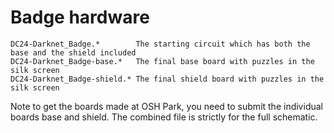 # Badge hardware

	DC24-Darknet_Badge.*		The starting circuit which has both the base and the shield included
	DC24-Darknet_Badge-base.*	The final base board with puzzles in the silk screen
	DC24-Darknet_Badge-shield.*	The final shield board with puzzles in the silk screen

Note to get the boards made at OSH Park, you need to submit the individual boards base and shield. 
The combined file is strictly for the full schematic.
